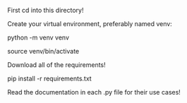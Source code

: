 First cd into this directory!

Create your virtual environment, preferably named venv:

python -m venv venv

source venv/bin/activate

Download all of the requirements!

pip install -r requirements.txt

Read the documentation in each .py file for their use cases!